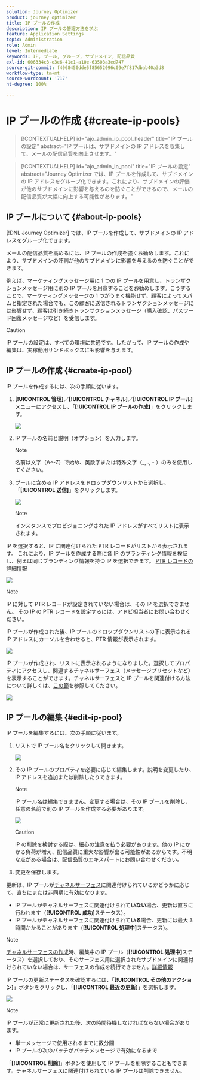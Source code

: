 ```yaml
---
solution: Journey Optimizer
product: journey optimizer
title: IP プールの作成
description: IP プールの管理方法を学ぶ
feature: Application Settings
topic: Administration
role: Admin
level: Intermediate
keywords: IP, プール, グループ, サブドメイン, 配信品質
exl-id: 606334c3-e3e6-41c1-a10e-63508a3ed747
source-git-commit: f4068450dde5f85652096c09e7f817dbab40a3d8
workflow-type: tm+mt
source-wordcount: '717'
ht-degree: 100%

---
```


# IP プールの作成 {#create-ip-pools}

>[!CONTEXTUALHELP]
>id="ajo_admin_ip_pool_header"
>title="IP プールの設定"
>abstract="IP プールは、サブドメインの IP アドレスを収集して、メールの配信品質を向上させます。"

>[!CONTEXTUALHELP]
>id="ajo_admin_ip_pool"
>title="IP プールの設定"
>abstract="Journey Optimizer では、IP プールを作成して、サブドメインの IP アドレスをグループ化できます。これにより、サブドメインの評価が他のサブドメインに影響を与えるのを防ぐことができるので、メールの配信品質が大幅に向上する可能性があります。"

## IP プールについて {#about-ip-pools}

[!DNL Journey Optimizer] では、IP プールを作成して、サブドメインの IP アドレスをグループ化できます。

メールの配信品質を高めるには、IP プールの作成を強くお勧めします。これにより、サブドメインの評判が他のサブドメインに影響を与えるのを防ぐことができます。

例えば、マーケティングメッセージ用に 1 つの IP プールを用意し、トランザクションメッセージ用に別の IP プールを用意することをお勧めします。こうすることで、マーケティングメッセージの 1 つがうまく機能せず、顧客によってスパムと指定された場合でも、この顧客に送信されるトランザクションメッセージには影響せず、顧客は引き続きトランザクションメッセージ（購入確認、パスワード回復メッセージなど）を受信します。

>[!CAUTION]
>
>IP プールの設定は、すべての環境に共通です。したがって、IP プールの作成や編集は、実稼動用サンドボックスにも影響を与えます。

## IP プールの作成 {#create-ip-pool}

IP プールを作成するには、次の手順に従います。

1. **[!UICONTROL 管理]**／**[!UICONTROL チャネル]**／**[!UICONTROL IP プール]**&#x200B;メニューにアクセスし、「**[!UICONTROL IP プールの作成]**」をクリックします。

   ![](assets/ip-pool-create.png)

1. IP プールの名前と説明（オプション）を入力します。

   >[!NOTE]
   >
   >名前は文字（A～Z）で始め、英数字または特殊文字（_, ., - ）のみを使用してください。

1. プールに含める IP アドレスをドロップダウンリストから選択し、「**[!UICONTROL 送信]**」をクリックします。

   ![](assets/ip-pool-config.png)

   >[!NOTE]
   >
   >インスタンスでプロビジョニングされた IP アドレスがすべてリストに表示されます。

IP を選択すると、IP に関連付けられた PTR レコードがリストから表示されます。 これにより、IP プールを作成する際に各 IP のブランディング情報を検証し、例えば同じブランディング情報を持つ IP を選択できます。 [PTR レコードの詳細情報](ptr-records.md)

![](assets/ip-pool-ptr-record.png)

>[!NOTE]
>
>IP に対して PTR レコードが設定されていない場合は、その IP を選択できません。 その IP の PTR レコードを設定するには、アドビ担当者にお問い合わせください。

IP プールが作成された後、IP プールのドロップダウンリストの下に表示される IP アドレスにカーソルを合わせると、PTR 情報が表示されます。

![](assets/ip-pool-ptr-record-tooltip.png)

IP プールが作成され、リストに表示されるようになりました。選択してプロパティにアクセスし、関連するチャネルサーフェス（メッセージプリセットなど）を表示することができます。チャネルサーフェスと IP プールを関連付ける方法について詳しくは、[この節](channel-surfaces.md)を参照してください。

![](assets/ip-pool-created.png)

## IP プールの編集 {#edit-ip-pool}

IP プールを編集するには、次の手順に従います。

1. リストで IP プール名をクリックして開きます。

   ![](assets/ip-pool-list.png)

1. その IP プールのプロパティを必要に応じて編集します。説明を変更したり、IP アドレスを追加または削除したりできます。

   >[!NOTE]
   >
   >IP プール名は編集できません。変更する場合は、その IP プールを削除し、任意の名前で別の IP プールを作成する必要があります。

   ![](assets/ip-pool-edit.png)

   >[!CAUTION]
   >
   >IP の削除を検討する際は、細心の注意を払う必要があります。他の IP にかかる負荷が増え、配信品質に重大な影響が出る可能性があるからです。不明な点がある場合は、配信品質のエキスパートにお問い合わせください。

1. 変更を保存します。

更新は、IP プールが[チャネルサーフェス](channel-surfaces.md)に関連付けられているかどうかに応じて、直ちにまたは非同期に有効になります。

* IP プールがチャネルサーフェスに関連付けられて&#x200B;**いない**&#x200B;場合、更新は直ちに行われます（**[!UICONTROL 成功]**&#x200B;ステータス）。
* IP プールがチャネルサーフェスに関連付けられて&#x200B;**いる**&#x200B;場合、更新には最大 3 時間かかることがあります（**[!UICONTROL 処理中]**&#x200B;ステータス）。

>[!NOTE]
>
>[チャネルサーフェスの作成](channel-surfaces.md#create-channel-surface)時、編集中の IP プール（**[!UICONTROL 処理中]**&#x200B;ステータス）を選択しており、そのサーフェス用に選択されたサブドメインに関連付けられていない場合は、サーフェスの作成を続行できません。[詳細情報](channel-surfaces.md#subdomains-and-ip-pools)

IP プールの更新ステータスを確認するには、「**[!UICONTROL その他のアクション]**」ボタンをクリックし、「**[!UICONTROL 最近の更新]**」を選択します。

![](assets/ip-pool-recent-update.png)

>[!NOTE]
>
>IP プールが正常に更新された後、次の時間待機しなければならない場合があります。
>* 単一メッセージで使用されるまでに数分間
>* IP プールの次のバッチがバッチメッセージで有効になるまで

「**[!UICONTROL 削除]**」ボタンを使用して IP プールを削除することもできます。チャネルサーフェスに関連付けられている IP プールは削除できません。


